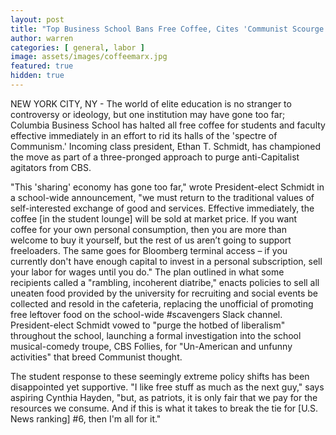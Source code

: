 ```yaml
---
layout: post
title: "Top Business School Bans Free Coffee, Cites 'Communist Scourge'"
author: warren
categories: [ general, labor ]
image: assets/images/coffeemarx.jpg
featured: true
hidden: true
---
```


NEW YORK CITY, NY - The world of elite education is no stranger to controversy or ideology, but one institution may have gone too far; Columbia Business School has halted all free coffee for students and faculty effective immediately in an effort to rid its halls of the 'spectre of Communism.' Incoming class president, Ethan T. Schmidt, has championed the move as part of a three-pronged approach to purge anti-Capitalist agitators from CBS. 

"This 'sharing' economy has gone too far," wrote President-elect Schmidt in a school-wide announcement, "we must return to the traditional values of self-interested exchange of good and services. Effective immediately, the coffee [in the student lounge] will be sold at market price. If you want coffee for your own personal consumption, then you are more than welcome to buy it yourself, but the rest of us aren’t going to support freeloaders. The same goes for Bloomberg terminal access – if you currently don't have enough capital to invest in a personal subscription, sell your labor for wages until you do." The plan outlined in what some recipients called a "rambling, incoherent diatribe," enacts policies to sell all uneaten food provided by the university for recruiting and social events be collected and resold in the cafeteria, replacing the unofficial of promoting free leftover food on the school-wide #scavengers Slack channel. President-elect Schmidt vowed to "purge the hotbed of liberalism" throughout the school, launching a formal investigation into the school musical-comedy troupe, CBS Follies, for "Un-American and unfunny activities" that breed Communist thought.

The student response to these seemingly extreme policy shifts has been disappointed yet supportive. "I like free stuff as much as the next guy," says aspiring Cynthia Hayden, "but, as patriots, it is only fair that we pay for the resources we consume. And if this is what it takes to break the tie for [U.S. News ranking] #6, then I'm all for it."